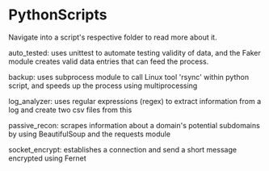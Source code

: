 # PythonScripts

Navigate into a script's respective folder to read more about it.

auto_tested: uses unittest to automate testing validity of data, and the Faker module creates valid data entries that can feed the process. 

backup: uses subprocess module to call Linux tool 'rsync' within python script, and speeds up the process using multiprocessing

log_analyzer: uses regular expressions (regex) to extract information from a log and create two csv files from this

passive_recon: scrapes information about a domain's potential subdomains by using BeautifulSoup and the requests module

socket_encrypt: establishes a connection and send a short message encrypted using Fernet

